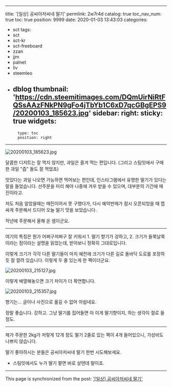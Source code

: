 
---
title: '[일상] 공씨아저씨네 딸기'
permlink: 2w7r4d
catalog: true
toc_nav_num: true
toc: true
position: 9999
date: 2020-01-03 13:43:03
categories:
- sct
tags:
- sct
- sct-kr
- sct-freeboard
- zzan
- jjm
- palnet
- liv
- steemleo
- dblog
thumbnail: 'https://cdn.steemitimages.com/DQmUirNiRtFQSsAAzFNkPN9gFo4jTbYb1C6xD7qcGBgEPS9/20200103_185623.jpg'
sidebar:
    right:
        sticky: true
widgets:
    -
        type: toc
        position: right
---


![20200103_185623.jpg](https://cdn.steemitimages.com/DQmUirNiRtFQSsAAzFNkPN9gFo4jTbYb1C6xD7qcGBgEPS9/20200103_185623.jpg)
<br>

달콤한 디저트는 잘 먹지 않지만, 과일은 즐겨 먹는 편입니다. (그리고 스팀잇에서 구매한 과일 "즙" 들도 잘 먹었죠)

맛있다는 과일 나오면 가능하면 먹어보는 편인데, 인스타그램에서 유명한 딸기가 있다는 말을 들었습니다. 선주문을 미리 해야 나중에 겨우 받을 수 있으며, 대부분의 기간에 매진이라고.

저도 처음 알았을때는 매진이어서 못 구했다가, 다시 예약판매가 잠시 오픈되었을 때 잽싸게 주문해서 드디어 오늘 딸기 맛을 보았습니다. 

작년에 주문해서 올해 온 셈이군요.

---

여기의 특징은 뭔가 어쩌구저쩌구 잘 키워서 1. 딸기 향기가 강하고, 2. 크기가 들쭉날쭉이라는 점이라는 설명을 읽었는데, 받아보니 정확히 그대로입니다.

이렇게 크기가 각각 다른 딸기들이 마치 예전에 크기가 다른 길로 돌바닥 도로를 포장하듯 잘 깔려 있습니다. 이렇게 두 줄 있는게 한 팩이더군요.

![20200103_215127.jpg](https://cdn.steemitimages.com/DQmTbfTbxVwdPCZ7K8AFoPsegLSSupTTkaE3gzJoB4NfFtk/20200103_215127.jpg)
<br>

이렇게 배열해놓으면 크기 차이가 더 확연합니다.

![20200103_215357.jpg](https://cdn.steemitimages.com/DQme1GfYP5xzbLkfXuKdbtsXVubdH49vVahsVUTGvEm5RT7/20200103_215357.jpg)
<br>

향기는... 글이나 사진으로 옮길 수 없어 아쉽네요. 

정말 좋습니다. 강하고. 그냥 딸기를 집어들면 아 이게 딸기향이지, 하는 생각이 절로 들 정도.

---

제가 주문한 2kg가 저렇게 12개 정도 딸기 2줄로 있는 팩이 4개 들어있으니, 가성비도 나쁘지 않습니다.

딸기 좋아하시는 분들은 공씨아저씨네 딸기 한번 시도해보세요.

* 스팀잇에서도 누가 딸기 팔면 바로 살텐데 말이죠.

- - -

This page is synchronized from the post: ['[일상] 공씨아저씨네 딸기'](https://steemit.com/@glory7/2w7r4d)

